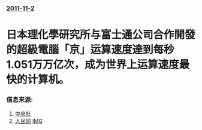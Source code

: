 ### [2011-11-2](/news/2011/11/2/index.md)

##### 
#  日本理化學研究所与富士通公司合作開發的超級電腦「京」运算速度達到每秒1.051万万亿次，成为世界上运算速度最快的计算机。




### 信息来源:

1. [中央社](https://web.archive.org/web/20150610213953/http://www2.cna.com.tw/ShowNews/WebNews_Detail.aspx?Type=FirstNews&TNo=&ID=201111030014)
2. [人民网](https://archive.is/20130101170519/http://scitech.people.com.cn/GB/16130626.html) [IMG](https://archive.is/w67wE/5d395119d178efd1bf1aec0c3f741e7fb0ebe157/scr.png)
